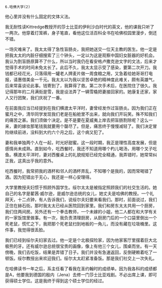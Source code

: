     6.哈佛大学(2) 

   他心里并没有什么固定的文体义法。

   我无耐性读Kittredge教授开的莎士比亚的伊利沙白时代的英文，他的课我只听了一两次。他穿着灯笼裤，身子笔直，看他这位活百科全书在哈佛校园里漫步，倒还不错。

   一场灾难来了。我太太得了急性盲肠炎，我把她送交一位天主教的医生。他一定是把我太太的内脏仔细搜索了三个钟头，一定以为这是观察中国妇女脏器的好机会。我认为割盲肠原算不了什么，所以当时我仍在看安格卢撒克逊文字的文法，后来才觉得手术的时间未免太长了。此后不久，我太太显示受了感染，要第二次开刀。我钱都已经花光，只落得用一罐老人牌麦片做一周食粮之用，又急着给她哥哥打电报，请惠借美金一千元。我太太以为我以坚苦卓绝的精神度此难关，颇有英雄气，后来常喜谈论此事。钱寄到了，我算得了救。第二次手术后，在医院住了很久。我记得那年的二月满街是雪，我是设法弄了一辆雪橇把妻接回家的。她康复还家，家人又行团聚，我们庆祝了一番。

   在前面我应当已经提到在我们横渡太平洋时，妻曾经发作过盲肠炎。因为我们正在蜜月之中，清华同学发现我们老是在船舱里不出来，就向我们开玩笑。殊不知我们的痛苦之甚。我们须做个决定。是不是要在夏威夷上岸去把盲肠割除呢？这么一来，妻的嫁妆那笔钱我就要用个罄尽了。但是，痛苦终于慢慢减轻了。我们决定冒险继续前进，没料到大约六个月之后，这个病又犯了。

   妻和我单独两个人在一起，时光好甜蜜。这一段时期，我正是理性高度发展，但是感情尚未成熟。直到如今，吃西餐时，我还不知道用哪个杓儿喝汤，用哪个叉子吃鱼。横渡太平洋时，妻对西餐桌上的礼貌规矩已经完全精通，我弄错时，她常常纠正我，这真出乎我的意外。

   吃西餐时，我常把我的酒杯和邻人的酒杯弄乱，不知哪个是我的，因而常喝错了酒。因为犯错出于无心，我还是一样心安理得。

   大学里教授夫妇惯于照顾外国学生。绥尔太太是被指定照顾我们的社交生活的。她自己的名字是翟茜·威尔逊，是威尔逊总统的女儿，她丈夫是哈佛的教授。一个礼拜天，十二点钟，有人告诉我们，说绥尔夫妇要来看我们。那时，前面说过，我们正住在赫石街。那时我太太已经从医院回到家里。我们和房东太太共用一个厨房，我们住两间房。另外还有一个拳击教师，一个未嫁的小姐，他二人都在和大学有关的一家饭馆里做事。有一次，我负责清理厨房，从厨房门后的一个口袋里倒出一个死老鼠，慌忙之下，我把那个死老鼠扫到地板的一角儿，而没有藏在垃圾桶里。这件事，我觉得很丢脸。

   我们已经到绥尔夫妇家去过。他一定是个北极探险家，因为他家客厅里摆着巨大北极熊的牙。还有威尔逊总统很宝贵的画像，像上有他三个女儿，围桌而坐。有一天傍晚，我们去吃饭，结果是弄错了日子。我们并没有急速返回，反倒硬赖着吃了一顿饭。绥尔教授出来欢迎我们。绥尔太太赶紧准备饭。那是我们社交上一次失礼。

   在哈佛读书一年之后，系主任看了看我在圣约翰时的成绩单。因为我各科的成绩都是A，他要我到德国的殷内（Jena）去修一门莎士比亚戏剧。不必出席上课，即可获得硕士学位。这是我终于得到这个硕士学位的经过。

